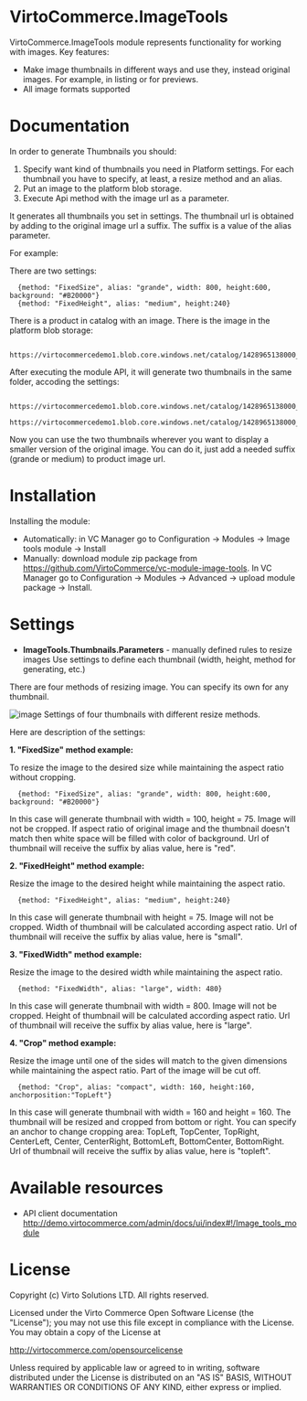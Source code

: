 


# VirtoCommerce.ImageTools
VirtoCommerce.ImageTools module represents functionality for working with images.
Key features:
* Make image thumbnails in different ways and use they, instead original images. For example, in listing or for previews.
* All image formats supported


# Documentation
In order to generate Thumbnails you should:

1. Specify want kind of thumbnails you need in Platform settings. For each thumbnail you have to specify, at least, a resize method and an alias.
1. Put an image to the platform blob storage.
1. Execute Api method with the image url as a parameter.

It generates all thumbnails you set in settings.
The thumbnail url is obtained by adding to the original image url a suffix. The suffix is a value of the alias parameter.

For example:

There are two settings:
```
  {method: "FixedSize", alias: "grande", width: 800, height:600, background: "#B20000"}
  {method: "FixedHeight", alias: "medium", height:240}
```
There is a product in catalog with an image. There is the image in the platform blob storage:
```
  https://virtocommercedemo1.blob.core.windows.net/catalog/1428965138000_1133723.jpg
```

After executing the module API, it will generate two thumbnails in the same folder, accoding the settings:
```
  https://virtocommercedemo1.blob.core.windows.net/catalog/1428965138000_1133723_grande.jpg
  https://virtocommercedemo1.blob.core.windows.net/catalog/1428965138000_1133723_medium.jpg
```

Now you can use the two thumbnails wherever you want to display a smaller version of the original image.
You can do it, just add a needed suffix (grande or medium) to product image url.

# Installation
Installing the module:
* Automatically: in VC Manager go to Configuration -> Modules -> Image tools module -> Install
* Manually: download module zip package from https://github.com/VirtoCommerce/vc-module-image-tools. In VC Manager go to Configuration -> Modules -> Advanced -> upload module package -> Install.

# Settings
* **ImageTools.Thumbnails.Parameters** -  manually defined rules to resize images
Use settings to define each thumbnail (width, height, method for generating, etc.)

There are four methods of resizing image. You can specify  its own for any thumbnail.

![image](https://cloud.githubusercontent.com/assets/7059355/16445900/38c49044-3de5-11e6-94d5-bb71de59444c.png)
Settings of four thumbnails with different resize methods.

Here are description of the settings:

**1. "FixedSize" method example:**

To resize the image to the desired size while maintaining the aspect ratio without cropping.
```
  {method: "FixedSize", alias: "grande", width: 800, height:600, background: "#B20000"} 
```
In this case will generate thumbnail with width = 100, height = 75. Image will not be cropped. If aspect ratio of original image and the thumbnail doesn't match then white space will be filled with color of background. Url of thumbnail will receive the suffix by alias value, here is "red".

**2. "FixedHeight" method example:**

Resize the image to the desired height while maintaining the aspect ratio.
```
  {method: "FixedHeight", alias: "medium", height:240}
```
In this case will generate thumbnail with height = 75. Image will not be cropped. Width of thumbnail will be calculated according aspect ratio. Url of thumbnail will receive the suffix by alias value, here is "small".

**3. "FixedWidth" method example:**

Resize the image to the desired width while maintaining the aspect ratio.
```
  {method: "FixedWidth", alias: "large", width: 480}
```
In this case will generate thumbnail with width = 800. Image will not be cropped. Height of thumbnail will be calculated according aspect ratio. Url of thumbnail will receive the suffix by alias value, here is "large".

**4. "Crop" method example:**

Resize the image until one of the sides will match to the given dimensions while maintaining the aspect ratio. Part of the image will be cut off.
```
  {method: "Crop", alias: "compact", width: 160, height:160, anchorposition:"TopLeft"}
```
In this case will generate thumbnail with width = 160 and height = 160. The thumbnail will be resized and cropped from bottom or right. You can specify an anchor to change cropping area: TopLeft, TopCenter, TopRight, CenterLeft, Center, CenterRight, BottomLeft, BottomCenter, BottomRight.  Url of thumbnail will receive the suffix by alias value, here is "topleft".


# Available resources
* API client documentation http://demo.virtocommerce.com/admin/docs/ui/index#!/Image_tools_module

# License
Copyright (c) Virto Solutions LTD.  All rights reserved.

Licensed under the Virto Commerce Open Software License (the "License"); you
may not use this file except in compliance with the License. You may
obtain a copy of the License at

http://virtocommerce.com/opensourcelicense

Unless required by applicable law or agreed to in writing, software
distributed under the License is distributed on an "AS IS" BASIS,
WITHOUT WARRANTIES OR CONDITIONS OF ANY KIND, either express or
implied.
